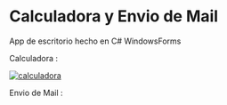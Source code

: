 # Calculadora y Envio de Mail 
App de escritorio hecho en C# WindowsForms 
 

Calculadora : 

<a href="https://ibb.co/4W26L1y"><img src="https://i.ibb.co/b1FSVbh/calculadora.png" alt="calculadora" border="0"></a>


Envio de Mail :

